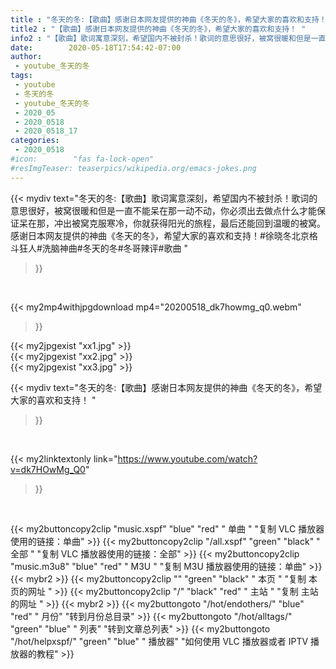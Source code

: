 ```yaml
---
title : "冬天的冬:【歌曲】感谢日本网友提供的神曲《冬天的冬》，希望大家的喜欢和支持！ "
title2 : "【歌曲】感谢日本网友提供的神曲《冬天的冬》，希望大家的喜欢和支持！ "
info2 : "【歌曲】歌词寓意深刻，希望国内不被封杀！歌词的意思很好，被窝很暖和但是一直不能呆在那一动不动，你必须出去做点什么才能保证呆在那，冲出被窝克服寒冷，你就获得阳光的旅程，最后还能回到温暖的被窝。感谢日本网友提供的神曲《冬天的冬》，希望大家的喜欢和支持！#徐晓冬北京格斗狂人#洗脑神曲#冬天的冬#冬哥辣评#歌曲 "
date:        2020-05-18T17:54:42-07:00
author:
 - youtube_冬天的冬
tags:
 - youtube
 - 冬天的冬
 - youtube_冬天的冬
 - 2020_05
 - 2020_0518
 - 2020_0518_17
categories:
 - 2020_0518
#icon:        "fas fa-lock-open"
#resImgTeaser: teaserpics/wikipedia.org/emacs-jokes.png
---
```


{{< mydiv text="冬天的冬:【歌曲】歌词寓意深刻，希望国内不被封杀！歌词的意思很好，被窝很暖和但是一直不能呆在那一动不动，你必须出去做点什么才能保证呆在那，冲出被窝克服寒冷，你就获得阳光的旅程，最后还能回到温暖的被窝。感谢日本网友提供的神曲《冬天的冬》，希望大家的喜欢和支持！#徐晓冬北京格斗狂人#洗脑神曲#冬天的冬#冬哥辣评#歌曲 "
>}}
<br>


{{< my2mp4withjpgdownload mp4="20200518_dk7howmg_q0.webm"
>}}

{{< my2jpgexist "xx1.jpg" >}}<br>
{{< my2jpgexist "xx2.jpg" >}}<br>
{{< my2jpgexist "xx3.jpg" >}}<br>



{{< mydiv text="冬天的冬:【歌曲】感谢日本网友提供的神曲《冬天的冬》，希望大家的喜欢和支持！ "
>}}
<br>

{{< my2linktextonly link="https://www.youtube.com/watch?v=dk7HOwMg_Q0"
>}}


<br>

{{< my2buttoncopy2clip "music.xspf"        "blue"   "red"    " 单曲 "  "复制 VLC 播放器使用的链接：单曲" >}} {{< my2buttoncopy2clip "/all.xspf"         "green"  "black"  " 全部 "  "复制 VLC 播放器使用的链接：全部" >}} {{< my2buttoncopy2clip "music.m3u8"        "blue"   "red"    " M3U  "    "复制 M3U 播放器使用的链接：单曲" >}} {{< mybr2 >}} {{< my2buttoncopy2clip ""                  "green"  "black"  " 本页 "    "复制 本页的网址 " >}} {{< my2buttoncopy2clip "/"                 "black"  "red"    " 主站 "    "复制 主站的网址 " >}} {{< mybr2 >}} {{< my2buttongoto      "/hot/endothers/"   "blue"   "red"    " 月份"   "转到月份总目录" >}} {{< my2buttongoto      "/hot/alltags/"     "green"  "blue"   " 列表"   "转到文章总列表" >}} {{< my2buttongoto      "/hot/helpxspf/"    "green"  "blue"   " 播放器" "如何使用 VLC 播放器或者 IPTV 播放器的教程" >}} 
